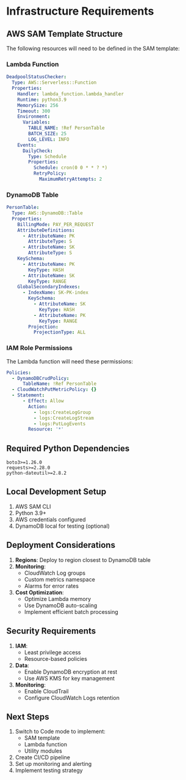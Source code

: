 # Infrastructure Requirements

## AWS SAM Template Structure

The following resources will need to be defined in the SAM template:

### Lambda Function
```yaml
DeadpoolStatusChecker:
  Type: AWS::Serverless::Function
  Properties:
    Handler: lambda_function.lambda_handler
    Runtime: python3.9
    MemorySize: 256
    Timeout: 300
    Environment:
      Variables:
        TABLE_NAME: !Ref PersonTable
        BATCH_SIZE: 25
        LOG_LEVEL: INFO
    Events:
      DailyCheck:
        Type: Schedule
        Properties:
          Schedule: cron(0 0 * * ? *)
          RetryPolicy:
            MaximumRetryAttempts: 2
```

### DynamoDB Table
```yaml
PersonTable:
  Type: AWS::DynamoDB::Table
  Properties:
    BillingMode: PAY_PER_REQUEST
    AttributeDefinitions:
      - AttributeName: PK
        AttributeType: S
      - AttributeName: SK
        AttributeType: S
    KeySchema:
      - AttributeName: PK
        KeyType: HASH
      - AttributeName: SK
        KeyType: RANGE
    GlobalSecondaryIndexes:
      - IndexName: SK-PK-index
        KeySchema:
          - AttributeName: SK
            KeyType: HASH
          - AttributeName: PK
            KeyType: RANGE
        Projection:
          ProjectionType: ALL
```

### IAM Role Permissions
The Lambda function will need these permissions:
```yaml
Policies:
  - DynamoDBCrudPolicy:
      TableName: !Ref PersonTable
  - CloudWatchPutMetricPolicy: {}
  - Statement:
      - Effect: Allow
        Action:
          - logs:CreateLogGroup
          - logs:CreateLogStream
          - logs:PutLogEvents
        Resource: '*'
```

## Required Python Dependencies
```
boto3>=1.26.0
requests>=2.28.0
python-dateutil>=2.8.2
```

## Local Development Setup
1. AWS SAM CLI
2. Python 3.9+
3. AWS credentials configured
4. DynamoDB local for testing (optional)

## Deployment Considerations
1. **Regions**: Deploy to region closest to DynamoDB table
2. **Monitoring**:
   - CloudWatch Log groups
   - Custom metrics namespace
   - Alarms for error rates
3. **Cost Optimization**:
   - Optimize Lambda memory
   - Use DynamoDB auto-scaling
   - Implement efficient batch processing

## Security Requirements
1. **IAM**:
   - Least privilege access
   - Resource-based policies
2. **Data**:
   - Enable DynamoDB encryption at rest
   - Use AWS KMS for key management
3. **Monitoring**:
   - Enable CloudTrail
   - Configure CloudWatch Logs retention

## Next Steps
1. Switch to Code mode to implement:
   - SAM template
   - Lambda function
   - Utility modules
2. Create CI/CD pipeline
3. Set up monitoring and alerting
4. Implement testing strategy